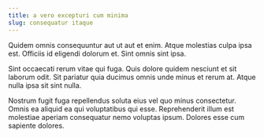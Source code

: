 ```yaml
---
title: a vero excepturi cum minima
slug: consequatur itaque
---
```


Quidem omnis consequuntur aut ut aut et enim. Atque molestias culpa ipsa est. Officiis id eligendi dolorum et. Sint omnis sint ipsa.

Sint occaecati rerum vitae qui fuga. Quis dolore quidem nesciunt et sit laborum odit. Sit pariatur quia ducimus omnis unde minus et rerum at. Atque nulla ipsa sit sint nulla.

Nostrum fugit fuga repellendus soluta eius vel quo minus consectetur. Omnis ea aliquid ea qui voluptatibus qui esse. Reprehenderit illum est molestiae aperiam consequatur nemo voluptas ipsum. Dolores esse cum sapiente dolores.
